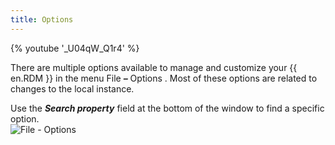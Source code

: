 ```yaml
---
title: Options
---
```

{% youtube '_U04qW_Q1r4' %}  

There are multiple options available to manage and customize your {{ en.RDM }} in the menu File ***–*** Options . Most of these options are related to changes to the local instance.  

Use the ***Search property*** field at the bottom of the window to find a specific option.  
![File - Options](/img/en/rdm/windows/clip11282.png) 
